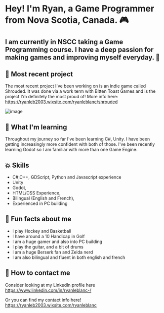 # Hey! I'm Ryan, a Game Programmer from Nova Scotia, Canada. 🎮
## I am currently in NSCC taking a Game Programming course. I have a deep passion for making games and improving myself everyday. 🙂

## 👾 Most recent project 
The most recent project I've been working on is an indie game called Shrouded. It was done via a work term with Bitten Toast Games and is the project I'm definitely the most proud of!
More info here: https://ryanleb2003.wixsite.com/ryanleblanc/shrouded 

![image](https://github.com/user-attachments/assets/57c017d1-b604-444f-99c4-e9b810e98289)



  
## 🧌 What I'm learning
Throughout my journey so far I've been learning C#, Unity. I have been getting increasingly more confident with both of those. 
I've been recently learning Godot so I am familiar with more than one Game Engine. 


## 💥 Skills
- C#,C++, GDScript, Python and Javascript experience
- Unity
- Godot,
- HTML/CSS Experience,
- Bilingual (English and French),
- Experienced in PC building

## 💭 Fun facts about me
- I play Hockey and Basketball
- I have around a 10 Handicap in Golf 
- I am a huge gamer and also into PC building
- I play the guitar, and a bit of drums
- I am a huge Berserk fan and Zelda nerd
- I am also bilingual and fluent in both english and french


## 🔔 How to contact me 
Consider looking at my LinkedIn profile here https://www.linkedin.com/in/ryanleblanc-/ 

Or you can find my contact info here! https://ryanleb2003.wixsite.com/ryanleblanc 


  

